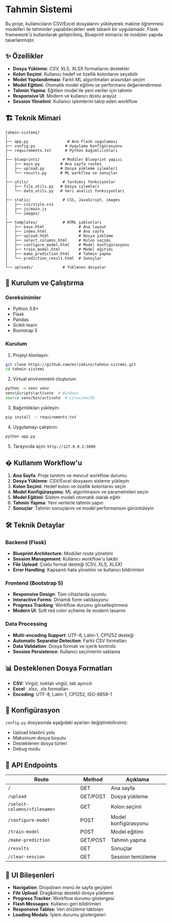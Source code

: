# Tahmin Sistemi

Bu proje, kullanıcıların CSV/Excel dosyalarını yükleyerek makine öğrenmesi modelleri ile tahminler yapabilecekleri web tabanlı bir uygulamadır. Flask framework'ü kullanılarak geliştirilmiş, Blueprint mimarisi ile modüler yapıda tasarlanmıştır.

## ✨ Özellikler

- **Dosya Yükleme**: CSV, XLS, XLSX formatlarını destekler
- **Kolon Seçimi**: Kullanıcı hedef ve özellik kolonlarını seçebilir
- **Model Yapılandırması**: Farklı ML algoritmaları arasından seçim
- **Model Eğitimi**: Otomatik model eğitimi ve performans değerlendirmesi
- **Tahmin Yapma**: Eğitilen model ile yeni veriler için tahmin
- **Responsive UI**: Modern ve kullanıcı dostu arayüz
- **Session Yönetimi**: Kullanıcı işlemlerini takip eden workflow

## 🏗️ Teknik Mimari

```
tahmin-sistemi/
│
├── app.py                 # Ana Flask uygulaması
├── config.py             # Uygulama konfigürasyonu
├── requirements.txt      # Python bağımlılıkları
│
├── blueprints/          # Modüler Blueprint yapısı
│   ├── main.py         # Ana sayfa routes
│   ├── upload.py       # Dosya yükleme işlemleri
│   └── results.py      # ML workflow ve sonuçlar
│
├── utils/               # Yardımcı fonksiyonlar
│   ├── file_utils.py   # Dosya işlemleri
│   └── data_utils.py   # Veri analizi fonksiyonları
│
├── static/              # CSS, JavaScript, images
│   ├── css/style.css
│   ├── js/main.js
│   └── images/
│
├── templates/           # HTML şablonları
│   ├── base.html               # Ana layout
│   ├── index.html              # Ana sayfa
│   ├── upload.html             # Dosya yükleme
│   ├── select_columns.html     # Kolon seçimi
│   ├── configure_model.html    # Model konfigürasyonu
│   ├── train_model.html        # Model eğitimi
│   ├── make_prediction.html    # Tahmin yapma
│   └── prediction_result.html  # Sonuçlar
│
└── uploads/             # Yüklenen dosyalar
```

## 🚀 Kurulum ve Çalıştırma

### Gereksinimler
- Python 3.8+
- Flask
- Pandas
- Scikit-learn
- Bootstrap 5

### Kurulum
1. Projeyi klonlayın:
```bash
git clone https://github.com/mirzakinn/tahmin-sistemi.git
cd tahmin-sistemi
```

2. Virtual environment oluşturun:
```bash
python -m venv venv
venv\Scripts\activate  # Windows
source venv/bin/activate  # Linux/macOS
```

3. Bağımlılıkları yükleyin:
```bash
pip install -r requirements.txt
```

4. Uygulamayı çalıştırın:
```bash
python app.py
```

5. Tarayıcıda açın: `http://127.0.0.1:5000`

## � Kullanım Workflow'u

1. **Ana Sayfa**: Proje tanıtımı ve mevcut workflow durumu
2. **Dosya Yükleme**: CSV/Excel dosyasını sisteme yükleyin
3. **Kolon Seçimi**: Hedef kolon ve özellik kolonlarını seçin
4. **Model Konfigürasyonu**: ML algoritmasını ve parametreleri seçin
5. **Model Eğitimi**: Sistem modeli otomatik olarak eğitir
6. **Tahmin Yapma**: Yeni verilerle tahmin yapın
7. **Sonuçlar**: Tahmin sonuçlarını ve model performansını görüntüleyin

## 🛠️ Teknik Detaylar

### Backend (Flask)
- **Blueprint Architecture**: Modüler route yönetimi
- **Session Management**: Kullanıcı workflow'u takibi
- **File Upload**: Çoklu format desteği (CSV, XLS, XLSX)
- **Error Handling**: Kapsamlı hata yönetimi ve kullanıcı bildirimleri

### Frontend (Bootstrap 5)
- **Responsive Design**: Tüm cihazlarda uyumlu
- **Interactive Forms**: Dinamik form validasyonu
- **Progress Tracking**: Workflow durumu görselleştirmesi
- **Modern UI**: Soft red color scheme ile modern tasarım

### Data Processing
- **Multi-encoding Support**: UTF-8, Latin-1, CP1252 desteği
- **Automatic Separator Detection**: Farklı CSV formatları
- **Data Validation**: Dosya formatı ve içerik kontrolü
- **Session Persistence**: Kullanıcı seçimlerini saklama

## 📊 Desteklenen Dosya Formatları

- **CSV**: Virgül, noktalı virgül, tab ayırıcılı
- **Excel**: .xlsx, .xls formatları
- **Encoding**: UTF-8, Latin-1, CP1252, ISO-8859-1

## 🔧 Konfigürasyon

`config.py` dosyasında aşağıdaki ayarları değiştirebilirsiniz:
- Upload klasörü yolu
- Maksimum dosya boyutu
- Desteklenen dosya türleri
- Debug modu

## 📱 API Endpoints

| Route | Method | Açıklama |
|-------|--------|----------|
| `/` | GET | Ana sayfa |
| `/upload` | GET/POST | Dosya yükleme |
| `/select-columns/<filename>` | GET | Kolon seçimi |
| `/configure-model` | POST | Model konfigürasyonu |
| `/train-model` | POST | Model eğitimi |
| `/make-prediction` | GET/POST | Tahmin yapma |
| `/results` | GET | Sonuçlar |
| `/clear-session` | GET | Session temizleme |

## 🎨 UI Bileşenleri

- **Navigation**: Dropdown menü ile sayfa geçişleri
- **File Upload**: Drag&drop destekli dosya yükleme
- **Progress Tracker**: Workflow durumu göstergesi
- **Flash Messages**: Kullanıcı geri bildirimleri
- **Responsive Tables**: Veri önizleme tabloları
- **Loading Modals**: İşlem durumu göstergeleri


